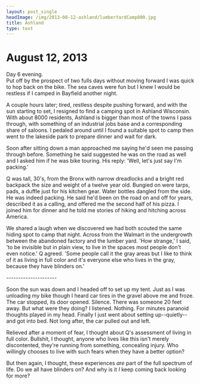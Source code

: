 ```yaml
---
layout: post_single
headImage: /img/2013-08-12-ashland/lumberYardCamp800.jpg
title: Ashland
type: text
---
```


August 12, 2013
=================

Day 6 evening. <br>
Put off by the prospect of two fulls days without moving forward I was quick to hop back on
the bike. The sea caves were fun but I knew I would be restless if I camped in Bayfield another 
night. 

A couple hours later; tired, restless despite pushing forward, and with the sun starting to set, I resigned 
to find a camping spot in Ashland Wisconsin. With about 8000 residents, Ashland 
is bigger than most of the towns I pass through, with something of an industrial jobs base and a corresponding 
share of saloons. I pedaled around until I found a suitable spot to camp then went to the lakeside park 
to prepare dinner and wait for dark. 

Soon after sitting down a man approached me saying he'd seen me passing through before. Something
he said suggested he was on the road as well and I asked him if he was bike touring. His reply: 'Well, let's 
just say I'm packing.' 

Q was tall, 30's, from the Bronx with narrow dreadlocks and a bright red backpack the size and weight of a twelve year old. 
Bungied on were tarps, pads, a duffle just for his kitchen gear. Water bottles dangled from the side. 
He was indeed packing. He said he'd been on the road on and off for years, described it as a calling,
and offered me the second half of his pizza. I joined him for dinner and he told me stories of hiking and 
hitching across America. 

We shared a laugh when we discovered we had both scouted the same hiding spot to camp that
night. Across from the Walmart in the undergrowth between the abandoned factory and the lumber yard. 
'How strange,' I said, 'to be invisible but in plain view, to live in the spaces most people don't 
even notice.' Q agreed. 'Some people call it the gray areas but I like to think of it as living 
in full color and it's everyone else who lives in the gray, because they have blinders on.'

<div class="divider">---------------------</div>

Soon the sun was down and I headed off to set up my tent. Just as I was unloading my bike though I heard 
car tires in the gravel above me and froze. The car stopped, its door opened. Silence. There was someone 
20 feet away. But what were they doing? I listened. Nothing. For minutes paranoid thoughts played in my head. 
Finally I just went about setting up--quietly--and got into bed. Not long after, the car pulled out and left. 

Relieved after a moment of fear, I thought about Q's assessment of living in full color. Bullshit, I thought, 
anyone who lives like this isn't merely discontented, they're running 
from something, concealing injury. Who willingly chooses to live with such fears when they have a better
option?

But then again, I thought, these experiences *are* part of the full spectrum of life. Do we all 
have blinders on? And why is it *I* keep coming back looking for more? 
